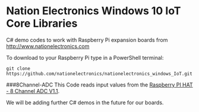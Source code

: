Nation Electronics Windows 10 IoT Core Libraries
=====

C# demo codes to work with Raspberry Pi expansion boards from http://www.nationelectronics.com

To download to your Raspberry Pi type in a PowerShell terminal: 

```
git clone https://github.com/nationelectronics/nationelectronics_windows_IoT.git
```

###8Channel-ADC
This Code reads input values from the [Raspberry PI HAT - 8 Channel ADC V1.1](http://nationelectronics.com/raspberry-pi-extensions/3-raspberry-pi-hat-8-channel-adc-v11-0648260628215.html "Raspberry PI HAT - 8 Channel ADC V1.1").


We will be adding further C# demos in the future for our boards.